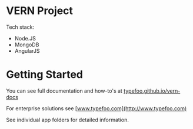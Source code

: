# VERN Project

Tech stack:

- Node.JS
- MongoDB
- AngularJS

# Getting Started

You can see full documentation and how-to's at [typefoo.github.io/vern-docs](http://typefoo.github.io/vern-docs/)

For enterprise solutions see [www.typefoo.com](http://www.typefoo.com)

See individual app folders for detailed information.